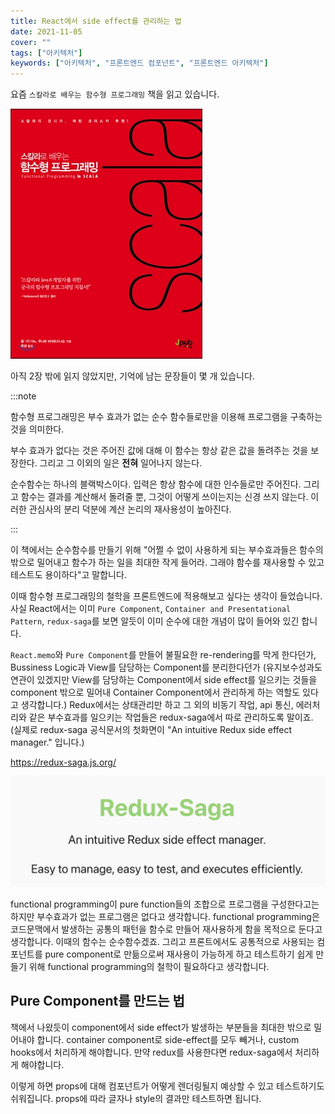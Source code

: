 ```yaml
---
title: React에서 side effect를 관리하는 법
date: 2021-11-05
cover: ""
tags: ["아키텍처"]
keywords: ["아키텍처", "프론트엔드 컴포넌트", "프론트엔드 아키텍처"]
---
```


요즘 `스칼라로 배우는 함수형 프로그래밍` 책을 읽고 있습니다.

<!--truncate-->

![](../images/functional-book.jpeg)

아직 2장 밖에 읽지 않았지만, 기억에 남는 문장들이 몇 개 있습니다.

:::note

함수형 프로그래밍은 부수 효과가 없는 순수 함수들로만을 이용해 프로그램을 구축하는 것을 의미한다.

부수 효과가 없다는 것은 주어진 값에 대해 이 함수는 항상 같은 값을 돌려주는 것을 보장한다. 그리고 그 이외의 일은 **전혀** 일어나지 않는다.

순수함수는 하나의 블랙박스이다. 입력은 항상 함수에 대한 인수들로만 주어진다. 그리고 함수는 결과를 계산해서 돌려줄 뿐, 그것이 어떻게 쓰이는지는 신경 쓰지 않는다. 이러한 관심사의 분리 덕분에 계산 논리의 재사용성이 높아진다.

:::

이 책에서는 순수함수를 만들기 위해 "어쩔 수 없이 사용하게 되는 부수효과들은 함수의 밖으로 밀어내고 함수가 하는 일을 최대한 작게 들어라. 그래야 함수를 재사용할 수 있고 테스트도 용이하다"고 말합니다.

이때 함수형 프로그래밍의 철학을 프론트엔드에 적용해보고 싶다는 생각이 들었습니다. 사실 React에서는 이미 `Pure Component`, `Container and Presentational Pattern`, `redux-saga`를 보면 알듯이 이미 순수에 대한 개념이 많이 들어와 있긴 합니다.

`React.memo`와 `Pure Component`를 만들어 불필요한 re-rendering를 막게 한다던가, Bussiness Logic과 View를 담당하는 Component를 분리한다던가 (유지보수성과도 연관이 있겠지만 View를 담당하는 Component에서 side effect를 일으키는 것들을 component 밖으로 밀어내 Container Component에서 관리하게 하는 역할도 있다고 생각합니다.) Redux에서는 상태관리만 하고 그 외의 비동기 작업, api 통신, 에러처리와 같은 부수효과를 일으키는 작업들은 redux-saga에서 따로 관리하도록 말이죠. (실제로 redux-saga 공식문서의 첫화면이 "An intuitive Redux side effect manager." 입니다.)

https://redux-saga.js.org/

![](../images/redux-saga.png)

functional programming이 pure function들의 조합으로 프로그램을 구성한다고는 하지만 부수효과가 없는 프로그램은 없다고 생각합니다. functional programming은 코드문맥에서 발생하는 공통의 패턴을 함수로 만들어 재사용하게 함을 목적으로 둔다고 생각합니다. 이때의 함수는 순수함수겠죠.
그리고 프론트에서도 공통적으로 사용되는 컴포넌트를 pure component로 만듦으로써 재사용이 가능하게 하고 테스트하기 쉽게 만들기 위해 functional programming의 철학이 필요하다고 생각합니다.

## Pure Component를 만드는 법

책에서 나왔듯이 component에서 side effect가 발생하는 부분들을 최대한 밖으로 밀어내야 합니다. container component로 side-effect를 모두 빼거나, custom hooks에서 처리하게 해야합니다. 만약 redux를 사용한다면 redux-saga에서 처리하게 해야합니다.

이렇게 하면 props에 대해 컴포넌트가 어떻게 렌더링될지 예상할 수 있고 테스트하기도 쉬워집니다. props에 따라 글자나 style의 결과만 테스트하면 됩니다.
